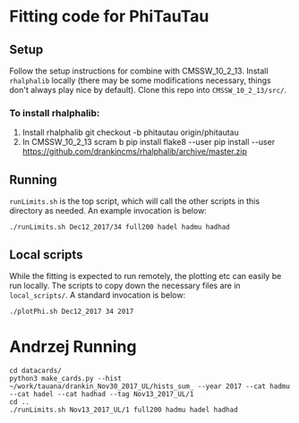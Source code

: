 # Fitting code for PhiTauTau

## Setup

Follow the setup instructions for combine with CMSSW_10_2_13.
Install `rhalphalib` locally (there may be some modifications necessary, things don't always play nice by default).
Clone this repo into `CMSSW_10_2_13/src/`.

### To install rhalphalib:

1. Install rhalphalib
   git checkout -b phitautau origin/phitautau
2. In CMSSW_10_2_13
   scram b
   pip install flake8 --user
   pip install --user https://github.com/drankincms/rhalphalib/archive/master.zip

## Running

`runLimits.sh` is the top script, which will call the other scripts in this directory as needed. An example invocation is below:
```
./runLimits.sh Dec12_2017/34 full200 hadel hadmu hadhad
```

## Local scripts

While the fitting is expected to run remotely, the plotting etc can easily be run locally. The scripts to copy down the necessary files are in `local_scripts/`. A standard invocation is below:
```
./plotPhi.sh Dec12_2017 34 2017
```


# Andrzej Running

```
cd datacards/
python3 make_cards.py --hist ~/work/tauana/drankin_Nov30_2017_UL/hists_sum_ --year 2017 --cat hadmu --cat hadel --cat hadhad --tag Nov13_2017_UL/1
cd ..
./runLimits.sh Nov13_2017_UL/1 full200 hadmu hadel hadhad
```